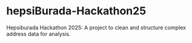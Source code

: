 # hepsiBurada-Hackathon25
Hepsiburada Hackathon 2025: A project to clean and structure complex address data for analysis.
